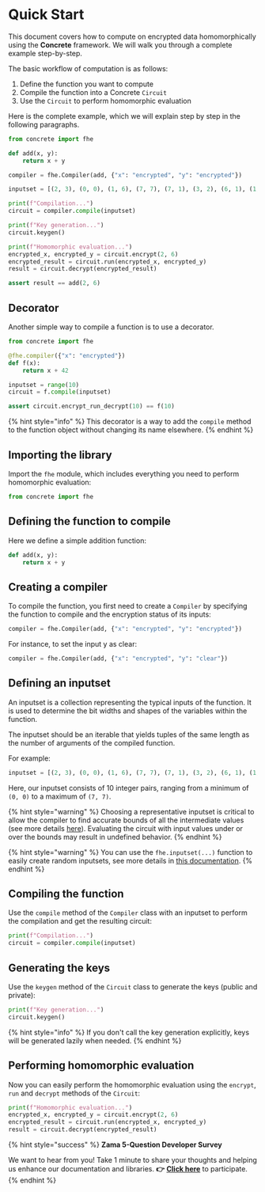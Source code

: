 # Quick Start

This document covers how to compute on encrypted data homomorphically using the **Concrete** framework. We will walk you through a complete example step-by-step.


The basic workflow of computation is as follows:
1. Define the function you want to compute
2. Compile the function into a Concrete `Circuit`
3. Use the `Circuit` to perform homomorphic evaluation

Here is the complete example, which we will explain step by step in the following paragraphs.

```python
from concrete import fhe

def add(x, y):
    return x + y

compiler = fhe.Compiler(add, {"x": "encrypted", "y": "encrypted"})

inputset = [(2, 3), (0, 0), (1, 6), (7, 7), (7, 1), (3, 2), (6, 1), (1, 7), (4, 5), (5, 4)]

print(f"Compilation...")
circuit = compiler.compile(inputset)

print(f"Key generation...")
circuit.keygen()

print(f"Homomorphic evaluation...")
encrypted_x, encrypted_y = circuit.encrypt(2, 6)
encrypted_result = circuit.run(encrypted_x, encrypted_y)
result = circuit.decrypt(encrypted_result)

assert result == add(2, 6)
```

## Decorator

Another simple way to compile a function is to use a decorator.

```python
from concrete import fhe

@fhe.compiler({"x": "encrypted"})
def f(x):
    return x + 42

inputset = range(10)
circuit = f.compile(inputset)

assert circuit.encrypt_run_decrypt(10) == f(10)
```

{% hint style="info" %}
This decorator is a way to add the `compile` method to the function object without changing its name elsewhere.
{% endhint %}

## Importing the library

Import the `fhe` module, which includes everything you need to perform homomorphic evaluation:

<!--pytest-codeblocks:skip-->
```python
from concrete import fhe
```

## Defining the function to compile

Here we define a simple addition function:

<!--pytest-codeblocks:skip-->
```python
def add(x, y):
    return x + y
```

## Creating a compiler

To compile the function, you first need to create a `Compiler` by specifying the function to compile and the encryption status of its inputs:

<!--pytest-codeblocks:skip-->
```python
compiler = fhe.Compiler(add, {"x": "encrypted", "y": "encrypted"})
```

For instance, to set the input y as clear:

<!--pytest-codeblocks:skip-->
```python
compiler = fhe.Compiler(add, {"x": "encrypted", "y": "clear"})
```

## Defining an inputset

An inputset is a collection representing the typical inputs of the function. It is used to determine the bit widths and shapes of the variables within the function.

The inputset should be an iterable that yields tuples of the same length as the number of arguments of the compiled function. 

For example:

<!--pytest-codeblocks:skip-->
```python
inputset = [(2, 3), (0, 0), (1, 6), (7, 7), (7, 1), (3, 2), (6, 1), (1, 7), (4, 5), (5, 4)]
```

Here, our inputset consists of 10 integer pairs, ranging from a minimum of `(0, 0)` to a maximum of `(7, 7)`.

{% hint style="warning" %}
Choosing a representative inputset is critical to allow the compiler to find accurate bounds of all the intermediate values (see more details [here](https://docs.zama.ai/concrete/explanations/compilation#bounds-measurement)). Evaluating the circuit with input values under or over the bounds may result in undefined behavior.
{% endhint %}

{% hint style="warning" %}
You can use the `fhe.inputset(...)` function to easily create random inputsets, see more details in [this documentation](../core-features/extensions.md#fheinputset).
{% endhint %}

## Compiling the function

Use the `compile` method of the `Compiler` class with an inputset to perform the compilation and get the resulting circuit:

<!--pytest-codeblocks:skip-->
```python
print(f"Compilation...")
circuit = compiler.compile(inputset)
```

## Generating the keys

Use the `keygen` method of the `Circuit` class to generate the keys (public and private):

<!--pytest-codeblocks:skip-->
```python
print(f"Key generation...")
circuit.keygen()
```

{% hint style="info" %}
If you don't call the key generation explicitly, keys will be generated lazily when needed.
{% endhint %}

## Performing homomorphic evaluation

Now you can easily perform the homomorphic evaluation using the `encrypt`, `run` and `decrypt` methods of the `Circuit`:

<!--pytest-codeblocks:skip-->
```python
print(f"Homomorphic evaluation...")
encrypted_x, encrypted_y = circuit.encrypt(2, 6)
encrypted_result = circuit.run(encrypted_x, encrypted_y)
result = circuit.decrypt(encrypted_result)
```

{% hint style="success" %}
**Zama 5-Question Developer Survey** 

We want to hear from you! Take 1 minute to share your thoughts and helping us enhance our documentation and libraries. **👉** [**Click here**](https://zvajd6l0ngk.typeform.com/to/I7mXXanI) to participate.
{% endhint %}
